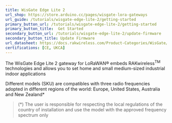 ```yaml
---
title: WisGate Edge Lite 2
url_shop: https://store.arduino.cc/pages/wisgate-lora-gateways
url_guide: /tutorials/wisgate-edge-lite-2/getting-started
primary_button_url: /tutorials/wisgate-edge-lite-2/getting-started
primary_button_title:  Get Started
secondary_button_url: /tutorials/wisgate-edge-lite-2/update-firmware
secondary_button_title: Update Firmware
url_datasheet: https://docs.rakwireless.com/Product-Categories/WisGate/RAK7268/Datasheet
certifications: [CE, UKCA]
---
```


The WisGate Edge Lite 2 gateway for LoRaWAN® embeds RAKwireless<sup>TM</sup> technologies and allows you to set home and small medium-sized industrial indoor applications

Different models (SKU) are compatibles with three radio frequencies adopted in different regions of the world: Europe, United States, Australia and New Zealand*

>(*) The user is responsible for respecting the local regulations of the country of installation and use the model with the approved frequency spectrum only